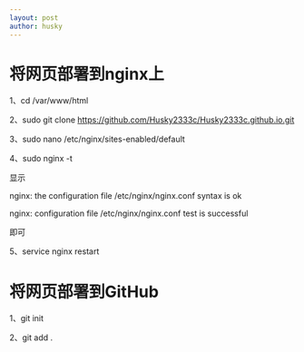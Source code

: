 ```yaml
---
layout: post
author: husky
---
```

# 将网页部署到nginx上

1、cd /var/www/html

2、sudo git clone https://github.com/Husky2333c/Husky2333c.github.io.git

3、sudo nano /etc/nginx/sites-enabled/default

4、sudo nginx -t

显示

nginx: the configuration file /etc/nginx/nginx.conf syntax is ok

nginx: configuration file /etc/nginx/nginx.conf test is successful

即可

5、service nginx restart

# 将网页部署到GitHub

1、git init

2、git add .